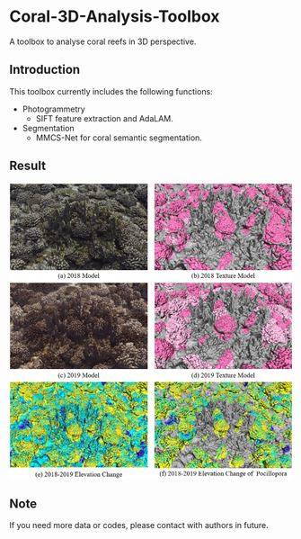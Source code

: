 # Coral-3D-Analysis-Toolbox
A toolbox to analyse coral reefs in 3D perspective.

## Introduction
This toolbox currently includes the following functions:
* Photogrammetry
  - SIFT feature extraction and AdaLAM.
* Segmentation
  - MMCS-Net for coral semantic segmentation.

## Result

![avatar](./Segmentation/img/img0.png)

## Note
If you need more data or codes, please contact with authors in future.